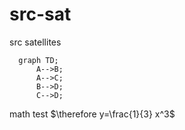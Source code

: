 # src-sat
src satellites

```mermaid
  graph TD;
      A-->B;
      A-->C;
      B-->D;
      C-->D;
```
math test $\therefore y=\frac{1}{3} x^3$
